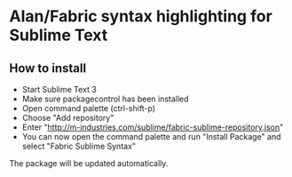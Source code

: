 # Alan/Fabric syntax highlighting for Sublime Text

## How to install

- Start Sublime Text 3
- Make sure packagecontrol has been installed
- Open command palette (ctrl-shift-p)
- Choose "Add repository"
- Enter "http://m-industries.com/sublime/fabric-sublime-repository.json"
- You can now open the command palette and run "Install Package" and select "Fabric Sublime Syntax"

The package will be updated automatically.